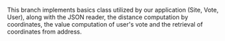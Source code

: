This branch implements basics class utilized by our application (Site, Vote, User), along with the JSON reader,
the distance computation by coordinates, the value computation of user's vote and the retrieval of coordinates from address.



